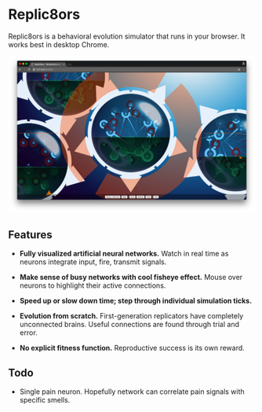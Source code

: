 # Replic8ors

Replic8ors is a behavioral evolution simulator that runs in your browser. It works best in desktop Chrome.

![Replic8ors screenshot](/screenshot.png?raw=true&version=9)

## Features

- **Fully visualized artificial neural networks.** Watch in real time as neurons integrate input, fire, transmit signals.

- **Make sense of busy networks with cool fisheye effect.** Mouse over neurons to highlight their active connections.

- **Speed up or slow down time; step through individual simulation ticks.**

- **Evolution from scratch.** First-generation replicators have completely unconnected brains. Useful connections are found through trial and error.

- **No explicit fitness function.** Reproductive success is its own reward.

## Todo

  * Single pain neuron. Hopefully network can correlate pain signals with specific smells.
